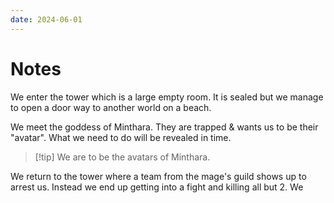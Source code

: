 ```yaml
---
date: 2024-06-01
---
```

# Notes

We enter the tower which is a large empty room. It is sealed but we manage to open a door way to another world on a beach.

We meet the goddess of Minthara. They are trapped & wants us to be their "avatar". What we need to do will be revealed in time.

> [!tip] We are to be the avatars of Minthara.

We return to the tower where a team from the mage's guild shows up to arrest us. Instead we end up getting into a fight and killing all but 2. We 